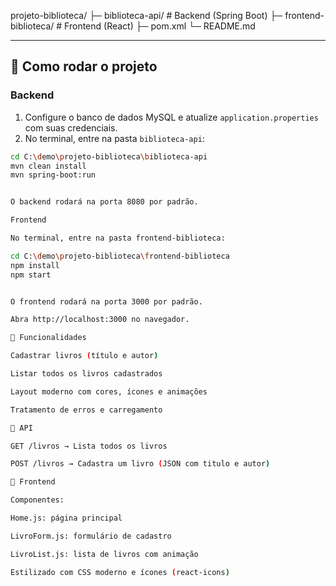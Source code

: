 projeto-biblioteca/
├─ biblioteca-api/ # Backend (Spring Boot)
├─ frontend-biblioteca/ # Frontend (React)
├─ pom.xml
└─ README.md


---

## 🚀 Como rodar o projeto

### Backend
1. Configure o banco de dados MySQL e atualize `application.properties` com suas credenciais.
2. No terminal, entre na pasta `biblioteca-api`:
```bash
cd C:\demo\projeto-biblioteca\biblioteca-api
mvn clean install
mvn spring-boot:run


O backend rodará na porta 8080 por padrão.

Frontend

No terminal, entre na pasta frontend-biblioteca:

cd C:\demo\projeto-biblioteca\frontend-biblioteca
npm install
npm start


O frontend rodará na porta 3000 por padrão.

Abra http://localhost:3000 no navegador.

📌 Funcionalidades

Cadastrar livros (título e autor)

Listar todos os livros cadastrados

Layout moderno com cores, ícones e animações

Tratamento de erros e carregamento

🔗 API

GET /livros → Lista todos os livros

POST /livros → Cadastra um livro (JSON com titulo e autor)

🎨 Frontend

Componentes:

Home.js: página principal

LivroForm.js: formulário de cadastro

LivroList.js: lista de livros com animação

Estilizado com CSS moderno e ícones (react-icons)
